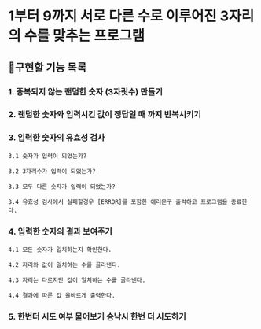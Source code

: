 # 1부터 9까지 서로 다른 수로 이루어진 3자리의 수를 맞추는 프로그램

## 📖구현할 기능 목록

### 1. 중복되지 않는 랜덤한 숫자 (3자릿수) 만들기

### 2. 랜덤한 숫자와 입력시킨 값이 정답일 때 까지 반복시키기

### 3. 입력한 숫자의 유효성 검사

```
3.1 숫자가 입력이 되었는가?

3.2 3자리수가 입력이 되었는가?

3.3 모두 다른 숫자가 입력이 되었는가?

3.4 유효성 검사에서 실패할경우 [ERROR]를 포함한 에러문구 출력하고 프로그램을 종료한다.
```

### 4. 입력한 숫자의 결과 보여주기

```
4.1 모든 숫자가 일치하는지 확인한다.

4.2 자리와 값이 일치하는 수를 골라낸다.

4.3 자리는 다르지만 값이 일치하는 수를 골라낸다.

4.4 결과에 따른 값 올바르게 출력한다.
```

### 5. 한번더 시도 여부 물어보기 승낙시 한번 더 시도하기
